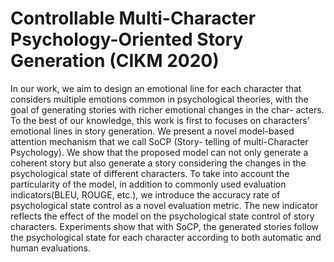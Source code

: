 # Controllable Multi-Character Psychology-Oriented Story Generation (CIKM 2020)

In our work, we aim to design an emotional line for each character that considers multiple emotions common in psychological theories, with the goal of generating stories with richer emotional changes in the char- acters. To the best of our knowledge, this work is first to focuses on characters’ emotional lines in story generation. We present a novel model-based attention mechanism that we call SoCP (Story- telling of multi-Character Psychology). We show that the proposed model can not only generate a coherent story but also generate a story considering the changes in the psychological state of different characters. To take into account the particularity of the model, in addition to commonly used evaluation indicators(BLEU, ROUGE, etc.), we introduce the accuracy rate of psychological state control as a novel evaluation metric. The new indicator reflects the effect of the model on the psychological state control of story characters. Experiments show that with SoCP, the generated stories follow the psychological state for each character according to both automatic and human evaluations.
